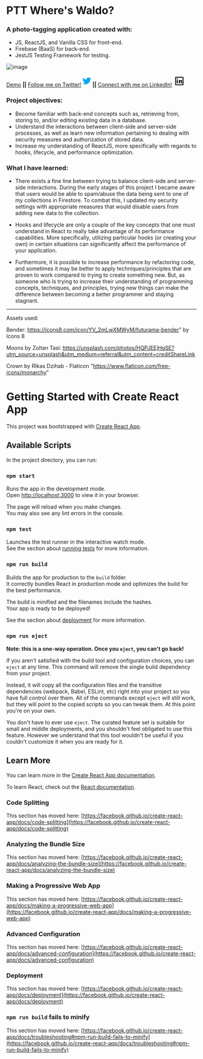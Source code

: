 # PTT Where's Waldo?
### A photo-tagging application created with:
- JS, ReactJS, and Vanilla CSS for front-end.
- Firebase (BaaS) for back-end.
- JestJS Testing Framework for testing.


![image](https://user-images.githubusercontent.com/94667178/172160655-bf218bd8-36a0-4094-b84e-55b526d94ad0.png)

<p align=center> 
  
[Demo](https://ptt-waldo.netlify.app/) **||**
[Follow me on Twitter!](https://twitter.com/psychtotech)<img src=https://github.com/eltonbautista/memory-card/blob/main/src/assets/icons8-twitter.gif width="30px" height="30px" />**||**  [Connect with me on LinkedIn!](https://www.linkedin.com/in/elton-bautista-496a011ab/) <img src="https://github.com/eltonbautista/memory-card/blob/main/src/assets/icons8-linkedin.gif" width="30px" height="30px" />

</p>


### Project objectives:
- Become familiar with back-end concepts such as, retrieving from, storing to, and/or editing existing data in a database.
- Understand the interactions between client-side and server-side processes, as well as learn new information pertaining to dealing with security measures and authorization of stored data.
- Increase my understanding of ReactJS, more specifically with regards to hooks, lifecycle, and performance optimization.

### What I have learned:
- There exists a fine line between trying to balance client-side and server-side interactions. During the early stages of this project I became aware that users would be able to spam/abuse the data being sent to one of my collections in Firestore. To combat this, I updated my security settings with appropriate measures that would disable users from adding new data to the collection.

- Hooks and lifecycle are only a couple of the key concepts that one must understand in React to really take advantage of its performance capabilities. More specifically, utilizing particular hooks (or creating your own) in certain situations can significantly affect the performance of your application.
 
- Furthermore, it is possible to increase performance by refactoring code, and sometimes it may be better to apply techniques/principles that are proven to work compared to trying to create something new. But, as someone who is trying to increase their understanding of programming concepts, techniques, and principles, trying new things can make the difference between becoming a better programmer and staying stagnant.


- - - -

Assets used:

Bender: https://icons8.com/icon/YV_2mLwXMWyM/futurama-bender" by Icons 8

Moons by Zoltan Tasi: https://unsplash.com/photos/HQPJEEjHqSE?utm_source=unsplash&utm_medium=referral&utm_content=creditShareLink

Crown by RIkas Dzihab - Flaticon "https://www.flaticon.com/free-icons/monarchy"




# Getting Started with Create React App

This project was bootstrapped with [Create React App](https://github.com/facebook/create-react-app).

## Available Scripts

In the project directory, you can run:

### `npm start`

Runs the app in the development mode.\
Open [http://localhost:3000](http://localhost:3000) to view it in your browser.

The page will reload when you make changes.\
You may also see any lint errors in the console.

### `npm test`

Launches the test runner in the interactive watch mode.\
See the section about [running tests](https://facebook.github.io/create-react-app/docs/running-tests) for more information.

### `npm run build`

Builds the app for production to the `build` folder.\
It correctly bundles React in production mode and optimizes the build for the best performance.

The build is minified and the filenames include the hashes.\
Your app is ready to be deployed!

See the section about [deployment](https://facebook.github.io/create-react-app/docs/deployment) for more information.

### `npm run eject`

**Note: this is a one-way operation. Once you `eject`, you can't go back!**

If you aren't satisfied with the build tool and configuration choices, you can `eject` at any time. This command will remove the single build dependency from your project.

Instead, it will copy all the configuration files and the transitive dependencies (webpack, Babel, ESLint, etc) right into your project so you have full control over them. All of the commands except `eject` will still work, but they will point to the copied scripts so you can tweak them. At this point you're on your own.

You don't have to ever use `eject`. The curated feature set is suitable for small and middle deployments, and you shouldn't feel obligated to use this feature. However we understand that this tool wouldn't be useful if you couldn't customize it when you are ready for it.

## Learn More

You can learn more in the [Create React App documentation](https://facebook.github.io/create-react-app/docs/getting-started).

To learn React, check out the [React documentation](https://reactjs.org/).

### Code Splitting

This section has moved here: [https://facebook.github.io/create-react-app/docs/code-splitting](https://facebook.github.io/create-react-app/docs/code-splitting)

### Analyzing the Bundle Size

This section has moved here: [https://facebook.github.io/create-react-app/docs/analyzing-the-bundle-size](https://facebook.github.io/create-react-app/docs/analyzing-the-bundle-size)

### Making a Progressive Web App

This section has moved here: [https://facebook.github.io/create-react-app/docs/making-a-progressive-web-app](https://facebook.github.io/create-react-app/docs/making-a-progressive-web-app)

### Advanced Configuration

This section has moved here: [https://facebook.github.io/create-react-app/docs/advanced-configuration](https://facebook.github.io/create-react-app/docs/advanced-configuration)

### Deployment

This section has moved here: [https://facebook.github.io/create-react-app/docs/deployment](https://facebook.github.io/create-react-app/docs/deployment)

### `npm run build` fails to minify

This section has moved here: [https://facebook.github.io/create-react-app/docs/troubleshooting#npm-run-build-fails-to-minify](https://facebook.github.io/create-react-app/docs/troubleshooting#npm-run-build-fails-to-minify)
